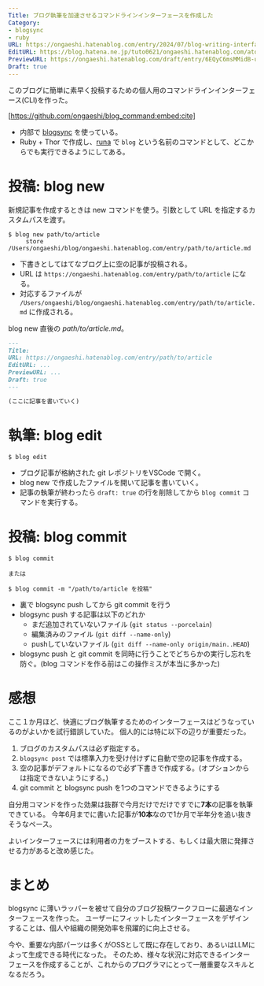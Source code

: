 ```yaml
---
Title: ブログ執筆を加速させるコマンドラインインターフェースを作成した
Category:
- blogsync
- ruby
URL: https://ongaeshi.hatenablog.com/entry/2024/07/blog-writing-interface
EditURL: https://blog.hatena.ne.jp/tuto0621/ongaeshi.hatenablog.com/atom/entry/6801883189120988641
PreviewURL: https://ongaeshi.hatenablog.com/draft/entry/6EQyC6msMMidB-ujoMEsvd6-r3E
Draft: true
---
```


このブログに簡単に素早く投稿するための個人用のコマンドラインインターフェース(CLI)を作った。

[https://github.com/ongaeshi/blog_command:embed:cite]

- 内部で [blogsync](https://github.com/x-motemen/blogsync) を使っている。
- Ruby + Thor で作成し、[runa](https://ongaeshi.hatenablog.com/entry/2023/07/23/113420) で `blog` という名前のコマンドとして、どこからでも実行できるようにしてある。

# 投稿: blog new
新規記事を作成するときは new コマンドを使う。引数として URL を指定するカスタムパスを渡す。

```
$ blog new path/to/article
     store /Users/ongaeshi/blog/ongaeshi.hatenablog.com/entry/path/to/article.md
```

- 下書きとしてはてなブログ上に空の記事が投稿される。
- URL は `https://ongaeshi.hatenablog.com/entry/path/to/article` になる。
- 対応するファイルが `/Users/ongaeshi/blog/ongaeshi.hatenablog.com/entry/path/to/article.md` に作成される。

blog new 直後の *path/to/article.md*。

```md
---
Title:
URL: https://ongaeshi.hatenablog.com/entry/path/to/article
EditURL: ...
PreviewURL: ...
Draft: true
---

(ここに記事を書いていく)
```

# 執筆: blog edit 

```
$ blog edit
```

- ブログ記事が格納された git レポジトリをVSCode で開く。
- blog new で作成したファイルを開いて記事を書いていく。
- 記事の執筆が終わったら `draft: true` の行を削除してから `blog commit` コマンドを実行する。

# 投稿: blog commit

```
$ blog commit

または

$ blog commit -m "/path/to/article を投稿"
```

- 裏で blogsync push してから git commit を行う
- blogsync push する記事は以下のどれか
  - まだ追加されていないファイル (`git status --porcelain`)
  - 編集済みのファイル (`git diff --name-only`)
  - pushしていないファイル (`git diff --name-only origin/main..HEAD`)
- blogsync push と git commit を同時に行うことでどちらかの実行し忘れを防ぐ。(blog コマンドを作る前はこの操作ミスが本当に多かった)

# 感想
ここ１か月ほど、快適にブログ執筆するためのインターフェースはどうなっているのがよいかを試行錯誤していた。
個人的には特に以下の辺りが重要だった。

1. ブログのカスタムパスは必ず指定する。
1. `blogsync post` では標準入力を受け付けずに自動で空の記事を作成する。
1. 空の記事がデフォルトになるので必ず下書きで作成する。(オプションからは指定できないようにする。)
1. git commit と blogsync push を1つのコマンドできるようにする 

自分用コマンドを作った効果は抜群で今月だけでだけですでに**7本**の記事を執筆できている。
今年6月までに書いた記事が**10本**なので1か月で半年分を追い抜きそうなペース。

よいインターフェースには利用者の力をブーストする、もしくは最大限に発揮させる力があると改め感じた。

# まとめ
blogsync に薄いラッパーを被せて自分のブログ投稿ワークフローに最適なインターフェースを作った。
ユーザーにフィットしたインターフェースをデザインすることは、個人や組織の開発効率を飛躍的に向上させる。

今や、重要な内部パーツは多くがOSSとして既に存在しており、あるいはLLMによって生成できる時代になった。
そのため、様々な状況に対応できるインターフェースを作成することが、これからのプログラマにとって一層重要なスキルとなるだろう。
